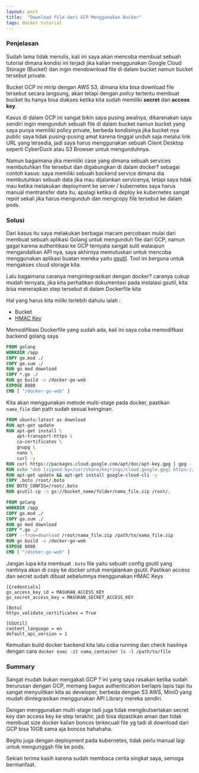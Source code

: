 ```yaml
---
layout: post
title:  "Download File dari GCP Menggunakan Docker"
tags: docker tutorial
---
```

### Penjelasan
Sudah lama tidak menulis, kali ini saya akan mencoba membuat sebuah tutorial dimana kondisi ini terjadi jika kalian menggunakan Google Cloud Storage (Bucket) dan ingin mendownload file di dalam bucket namun bucket tersebut private.

Bucket GCP ini mirip dengan AWS S3, dimana kita bisa download file tersebut secara langsung, akan tetapi dengan *policy* tertentu membuat bucket itu hanya bisa diakses ketika kita sudah memiliki **secret** dan **access key**.

Kasus di dalam GCP ini sangat bikin saya pusing awalnya, dikarenakan saya sendiri ingin mengunduh sebuah file di dalam bucket namun bucket yang saya punya memiliki policy private, berbeda kondisinya jika bucket nya public saya tidak pusing-pusing amat karena tinggal unduh saja melalui link URL yang tersedia, jadi saya harus menggunakan sebuah Client Desktop seperti CyberDuck atau S3 Browser untuk mengunduhnya.

Namun bagaimana jika memiliki case yang dimana sebuah services membutuhkan file tersebut dan digabungkan di dalam docker? sebagai contoh kasus: saya memiliki sebuah backend service dimana dia membutuhkan sebuah data jika mau dijalankan servicenya, tetapi saya tidak mau ketika melakukan deployment ke server / kubernetes saya harus manual mentransfer data itu, apalagi ketika di deploy ke kubernetes sangat repot sekali jika harus mengunduh dan mengcopy file tersebut ke dalam pods.

### Solusi
Dari kasus itu saya melakukan berbagai macam percobaan mulai dari membuat sebuah aplikasi Golang untuk mengunduh file dari GCP, namun gagal karena authentikasi ke GCP ternyata sangat sulit walaupun mengandalkan API nya, saya akhirnya memutuskan untuk mencoba menggunakan aplikasi buatan mereka yaitu [gsutil](https://cloud.google.com/storage/docs/gsutil). Tool ini berguna untuk mengakses cloud storage kita.

Lalu bagaimana caranya mengintegrasikan dengan docker? caranya cukup mudah ternyata, jika kita perhatikan dokumentasi pada instalasi gsutil, kita bisa menerapkan step tersebut di dalam Dockerfile kita

Hal yang harus kita miliki terlebih dahulu ialah :
- Bucket
- [HMAC Key](https://cloud.google.com/storage/docs/authentication/managing-hmackeys#create)

Memodifikasi Dockerfile yang sudah ada, kali ini saya coba memodifkasi backend golang saya

```Dockerfile
FROM golang
WORKDIR /app
COPY go.mod ./
COPY go.sum ./
RUN go mod download
COPY *.go ./
RUN go build -o /docker-go-web
EXPOSE 8080
CMD [ "/docker-go-web" ]
```

Kita akan menggunakan metode multi-stage pada docker, pastikan `nama_file` dan path sudah sesuai keinginan.

```Dockerfile
FROM ubuntu:latest as download
RUN apt-get update
RUN apt-get install \
    apt-transport-https \
    ca-certificates \
    gnupg \
    nano \
    curl -y
RUN curl https://packages.cloud.google.com/apt/doc/apt-key.gpg | gpg --dearmor -o /usr/share/keyrings/cloud.google.gpg
RUN echo "deb [signed-by=/usr/share/keyrings/cloud.google.gpg] https://packages.cloud.google.com/apt cloud-sdk main" | tee -a /etc/apt/sources.list.d/google-cloud-sdk.list
RUN apt-get update && apt-get install google-cloud-cli -y
COPY .boto /root/.boto
ENV BOTO_CONFIG=/root/.boto
RUN gsutil cp -n gs://bucket_name/folder/nama_file.zip /root/.

FROM golang
WORKDIR /app
COPY go.mod ./
COPY go.sum ./
RUN go mod download
COPY *.go ./
COPY --from=download /root/nama_file.zip /path/to/nama_file.zip
RUN go build -o /docker-go-web
EXPOSE 8080
CMD [ "/docker-go-web" ]
```
Jangan lupa kita membuat `.boto` file yaitu sebuah config gsutil yang nantinya akan di copy ke docker untuk menjalankan gsutil. Pastikan access dan secret sudah dibuat sebelumnya menggunakan HMAC Keys

```
[Credentials]
gs_access_key_id = MASUKAN_ACCESS_KEY
gs_secret_access_key = MASUKAN_SECRET_ACCESS_KEY

[Boto]
https_validate_certificates = True

[GSUtil]
content_language = en
default_api_version = 1
```
Kemudian build docker backend kita lalu coba running dan check hasilnya dengan cara `docker exec -it nama_container ls -l /path/to/file`

### Summary
Sangat mudah bukan mengakali GCP ? ini yang saya rasakan ketika sudah berurusan dengan GCP, memang bagus authentication berlapis lapis tapi itu sangat menyulitkan kita as developer, berbeda dengan S3 AWS, MiniO yang mudah diintegrasikan menggunakan API Library mereka sendiri.

Dengan menggunakan multi-stage tadi juga tidak mengikutsertakan secret key dan access key ke step terakhir, jadi bisa dipastikan aman dan tidak membuat size docker kalian boncos terkecuali file yg tadi di download dari GCP bisa 10GB sama aja boncos hahahaha.

Begitu juga dengan deployment pada kubernetes, tidak perlu manual lagi untuk mengunggah file ke pods.

Sekian terima kasih karena sudah membaca cerita singkat saya, semoga bermanfaat.